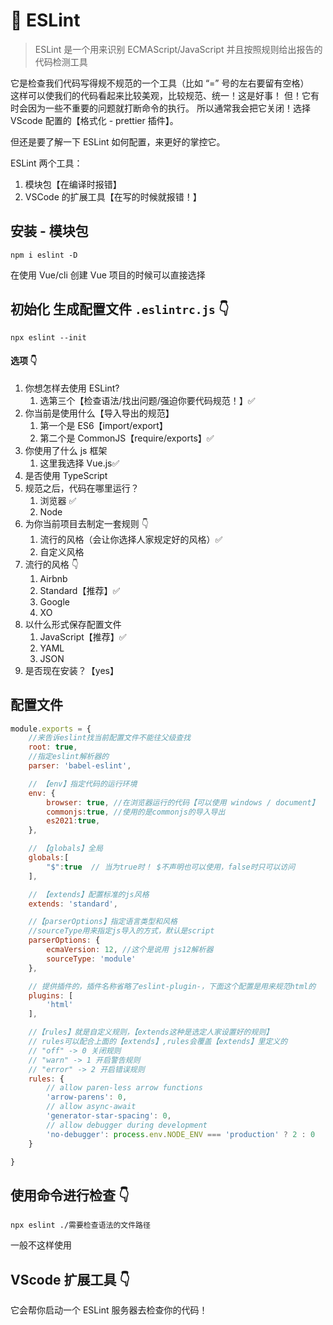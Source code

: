 # 🔩 ESLint

> ESLint 是一个用来识别 ECMAScript/JavaScript 并且按照规则给出报告的代码检测工具

它是检查我们代码写得规不规范的一个工具（比如 “=” 号的左右要留有空格）  
这样可以使我们的代码看起来比较美观，比较规范、统一！这是好事！
但！它有时会因为一些不重要的问题就打断命令的执行。
所以通常我会把它关闭！选择 VScode 配置的【格式化 - prettier 插件】。

但还是要了解一下 ESLint 如何配置，来更好的掌控它。

ESLint 两个工具：

1. 模块包【在编译时报错】
1. VSCode 的扩展工具【在写的时候就报错！】

## 安装 - 模块包

```shell
npm i eslint -D
```

在使用 Vue/cli 创建 Vue 项目的时候可以直接选择

## 初始化 生成配置文件 `.eslintrc.js` 👇

```shell
npx eslint --init
```

#### 选项 👇

1. 你想怎样去使用 ESLint?
   1. 选第三个【检查语法/找出问题/强迫你要代码规范！】✅
2. 你当前是使用什么【导入导出的规范】
   1. 第一个是 ES6【import/export】
   1. 第二个是 CommonJS【require/exports】✅
3. 你使用了什么 js 框架
   1. 这里我选择 Vue.js✅
4. 是否使用 TypeScript
5. 规范之后，代码在哪里运行？
   1. 浏览器 ✅
   1. Node
6. 为你当前项目去制定一套规则 👇
   1. 流行的风格（会让你选择人家规定好的风格）✅
   1. 自定义风格
7. 流行的风格 👇
   1. Airbnb
   1. Standard【推荐】✅
   1. Google
   1. XO
8. 以什么形式保存配置文件
   1. JavaScript【推荐】✅
   1. YAML
   1. JSON
9. 是否现在安装？【yes】

## 配置文件

```js
module.exports = {
	//来告诉eslint找当前配置文件不能往父级查找
	root: true,
	//指定eslint解析器的
	parser: 'babel-eslint',

	// 【env】指定代码的运行环境
	env: {
		browser: true, //在浏览器运行的代码【可以使用 windows / document】
		commonjs:true, //使用的是commonjs的导入导出
		es2021:true,
	},

	// 【globals】全局
	globals:[
		"$":true  // 当为true时！ $不声明也可以使用，false时只可以访问
	],

	// 【extends】配置标准的js风格
	extends: 'standard',

	//【parserOptions】指定语言类型和风格
	//sourceType用来指定js导入的方式，默认是script
	parserOptions: {
		ecmaVersion: 12, //这个是说用 js12解析器
		sourceType: 'module'
	},

	// 提供插件的，插件名称省略了eslint-plugin-，下面这个配置是用来规范html的
	plugins: [
		'html'
	],

	//【rules】就是自定义规则，【extends这种是选定人家设置好的规则】
	// rules可以配合上面的【extends】,rules会覆盖【extends】里定义的
	// "off" -> 0 关闭规则
	// "warn" -> 1 开启警告规则
	// "error" -> 2 开启错误规则
	rules: {
		// allow paren-less arrow functions
		'arrow-parens': 0,
		// allow async-await
		'generator-star-spacing': 0,
		// allow debugger during development
		'no-debugger': process.env.NODE_ENV === 'production' ? 2 : 0
	}

}
```

## 使用命令进行检查 👇

```shell
npx eslint ./需要检查语法的文件路径
```

一般不这样使用

## VScode 扩展工具 👇

它会帮你启动一个 ESLint 服务器去检查你的代码！
